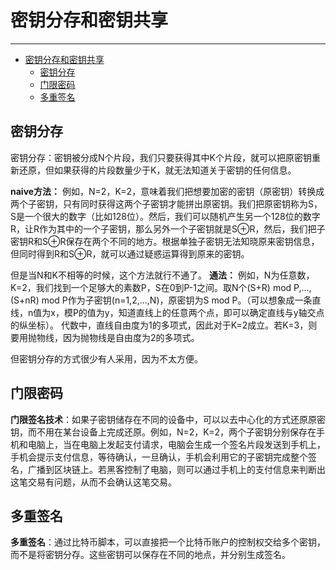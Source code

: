 <!--
 * @Author: ZhXZhao
 * @Date: 2020-02-10 16:12:19
 * @LastEditors: ZhXZhao
 * @LastEditTime: 2020-02-20 16:03:48
 * @Description: 
 -->
# 密钥分存和密钥共享

---

- [密钥分存和密钥共享](#%e5%af%86%e9%92%a5%e5%88%86%e5%ad%98%e5%92%8c%e5%af%86%e9%92%a5%e5%85%b1%e4%ba%ab)
  - [密钥分存](#%e5%af%86%e9%92%a5%e5%88%86%e5%ad%98)
  - [门限密码](#%e9%97%a8%e9%99%90%e5%af%86%e7%a0%81)
  - [多重签名](#%e5%a4%9a%e9%87%8d%e7%ad%be%e5%90%8d)


## 密钥分存

密钥分存：密钥被分成N个片段，我们只要获得其中K个片段，就可以把原密钥重新还原，但如果获得的片段数量少于K，就无法知道关于密钥的任何信息。

**naive方法：**
例如，N=2，K=2，意味着我们把想要加密的密钥（原密钥）转换成两个子密钥，只有同时获得这两个子密钥才能拼出原密钥。我们把原密钥称为S，S是一个很大的数字（比如128位）。然后，我们可以随机产生另一个128位的数字R，让R作为其中的一个子密钥，那么另外一个子密钥就是S⊕R，然后，我们把子密钥R和S⊕R保存在两个不同的地方。根据单独子密钥无法知晓原来密钥信息，但同时得到R和S⊕R，就可以通过疑惑运算得到原来的密钥。

但是当N和K不相等的时候，这个方法就行不通了。
**通法：**
例如，N为任意数，K=2，我们找到一个足够大的素数P，S在0到P-1之间。取N个(S+R) mod P,...,(S+nR) mod P作为子密钥(n=1,2,...,N)，原密钥为S mod P。（可以想象成一条直线，n值为x，模P的值为y，知道直线上的任意两个点，即可以确定直线与y轴交点的纵坐标）。
代数中，直线自由度为1的多项式，因此对于K=2成立。若K=3，则要用抛物线，因为抛物线是自由度为2的多项式。

但密钥分存的方式很少有人采用，因为不太方便。

## 门限密码

**门限签名技术**：如果子密钥储存在不同的设备中，可以以去中心化的方式还原原密钥，而不用在某台设备上完成还原。例如，N=2，K=2，两个子密钥分别保存在手机和电脑上，当在电脑上发起支付请求，电脑会生成一个签名片段发送到手机上，手机会提示支付信息，等待确认，一旦确认，手机会利用它的子密钥完成整个签名，广播到区块链上。若黑客控制了电脑，则可以通过手机上的支付信息来判断出这笔交易有问题，从而不会确认这笔交易。

## 多重签名

**多重签名**：通过比特币脚本，可以直接把一个比特币账户的控制权交给多个密钥，而不是将密钥分存。这些密钥可以保存在不同的地点，并分别生成签名。
